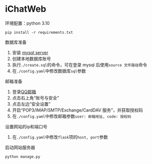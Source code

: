 # iChatWeb

环境配置：python 3.10
```commandline
pip install -r requirements.txt
```

数据库准备
1. 安装 [mysql server](https://dev.mysql.com/downloads/mysql/)
2. 创建本地数据库账号
3. 执行`./create.sql`的命令，可在登录 mysql 后使用`source 文件路径`命令
4. 在`./config.yaml`中修改数据库`sql`参数

邮箱准备
1. 登录[QQ邮箱](https://mail.qq.com/)
2. 点击右上角“账号与安全”
3. 点击左边“安全设置”
4. 开启“POP3/IMAP/SMTP/Exchange/CardDAV 服务”，并获取授权码
5. 在`./config.yaml`中修改邮箱参数`user: 邮箱地址, code: 授权码`

设置网站的ip和端口号
1. 在`./config.yaml`中修改`flask`项的`host, port`参数

启动网站服务器
```commandline
python manage.py
```
